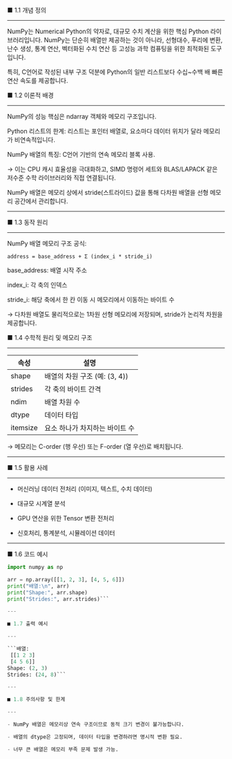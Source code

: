 ■ 1.1 개념 정의  

---
NumPy는 Numerical Python의 약자로, 대규모 수치 계산을 위한 핵심 Python 라이브러리입니다. NumPy는 단순히 배열만 제공하는 것이 아니라, 선형대수, 푸리에 변환, 난수 생성, 통계 연산, 벡터화된 수치 연산 등 고성능 과학 컴퓨팅을 위한 최적화된 도구입니다.

특히, C언어로 작성된 내부 구조 덕분에 Python의 일반 리스트보다 수십~수백 배 빠른 연산 속도를 제공합니다.

■ 1.2 이론적 배경  

---  

NumPy의 성능 핵심은 ndarray 객체와 메모리 구조입니다.

Python 리스트의 한계: 리스트는 포인터 배열로, 요소마다 데이터 위치가 달라 메모리가 비연속적입니다.

NumPy 배열의 특징: C언어 기반의 연속 메모리 블록 사용.

→ 이는 CPU 캐시 효율성을 극대화하고, SIMD 명령어 세트와 BLAS/LAPACK 같은 저수준 수학 라이브러리와 직접 연결됩니다.

NumPy 배열은 메모리 상에서 stride(스트라이드) 값을 통해 다차원 배열을 선형 메모리 공간에서 관리합니다.  

---  

■ 1.3 동작 원리  

---  

NumPy 배열 메모리 구조 공식:


```address = base_address + Σ (index_i * stride_i)```  
  
base_address: 배열 시작 주소
  
index_i: 각 축의 인덱스
  
stride_i: 해당 축에서 한 칸 이동 시 메모리에서 이동하는 바이트 수
  
→ 다차원 배열도 물리적으로는 1차원 선형 메모리에 저장되며, stride가 논리적 차원을 제공합니다.
  
■ 1.4 수학적 원리 및 메모리 구조  

---  

| 속성       | 설명                    |
| -------- | --------------------- |
| shape    | 배열의 차원 구조 (예: (3, 4)) |
| strides  | 각 축의 바이트 간격           |
| ndim     | 배열 차원 수               |
| dtype    | 데이터 타입                |
| itemsize | 요소 하나가 차지하는 바이트 수     |


→ 메모리는 C-order (행 우선) 또는 F-order (열 우선)로 배치됩니다.

---

■ 1.5 활용 사례

---  

- 머신러닝 데이터 전처리 (이미지, 텍스트, 수치 데이터)

- 대규모 시계열 분석

- GPU 연산을 위한 Tensor 변환 전처리

- 신호처리, 통계분석, 시뮬레이션 데이터
---

■ 1.6 코드 예시
```python
import numpy as np

arr = np.array([[1, 2, 3], [4, 5, 6]])
print("배열:\n", arr)
print("Shape:", arr.shape)
print("Strides:", arr.strides)```

---

■ 1.7 출력 예시

---

```배열:
 [[1 2 3]
 [4 5 6]]
Shape: (2, 3)
Strides: (24, 8)```

---

■ 1.8 주의사항 및 한계

---

- NumPy 배열은 메모리상 연속 구조이므로 동적 크기 변경이 불가능합니다.

- 배열의 dtype은 고정되며, 데이터 타입을 변경하려면 명시적 변환 필요.

- 너무 큰 배열은 메모리 부족 문제 발생 가능.
